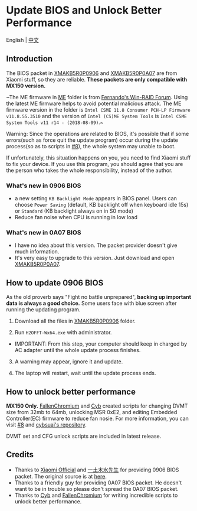 # Update BIOS and Unlock Better Performance

English | [中文](README_CN.md)

## Introduction

The BIOS packet in [XMAKB5R0P0906](XMAKB5R0P0906) and [XMAKB5R0P0A07](XMAKB5R0P0A07.exe) are from Xiaomi stuff, so they are reliable. <b>These packets are only compatible with MX150 version.</b>

~The ME firmware in [ME](ME) folder is from [Fernando's Win-RAID Forum](https://www.win-raid.com/t596f39-Intel-Management-Engine-Drivers-Firmware-amp-System-Tools.html). Using the latest ME firmware helps to avoid potential malicious attack. The ME firmware version in the folder is `Intel CSME 11.8 Consumer PCH-LP Firmware v11.8.55.3510` and the version of `Intel (CS)ME System Tools` is `Intel CSME System Tools v11 r14 - (2018-08-09)`.~

Warning: Since the operations are related to BIOS, it's possible that if some errors(such as force quit the update program) occur during the update process(so as to scripts in [#8](https://github.com/stevezhengshiqi/XiaoMi-Pro/issues/8)), the whole system may unable to boot.

If unfortunately, this situation happens on you, you need to find Xiaomi stuff to fix your device. If you use this program, you should agree that you are the person who takes the whole responsibility, instead of the author.


### What's new in 0906 BIOS

- a new setting `KB Backlight Mode` appears in BIOS panel. Users can choose `Power Saving` (default, KB backlight off when keyboard idle 15s) or `Standard` (KB backlight always on in S0 mode)
- Reduce fan noise when CPU is running in low load


### What's new in 0A07 BIOS

- I have no idea about this version. The packet provider doesn't give much information.
- It's very easy to upgrade to this version. Just download and open [XMAKB5R0P0A07](XMAKB5R0P0A07.exe).


## How to update 0906 BIOS

 As the old proverb says "Fight no battle unprepared", <b>backing up important data is always a good choice.</b> Some users face with blue screen after running the updating program.

1. Download all the files in [XMAKB5R0P0906](XMAKB5R0P0906) folder.

2. Run `H2OFFT-Wx64.exe` with administrator.
  - IMPORTANT: From this step, your computer should keep in charged by AC adapter until the whole update process finishes.

3. A warning may appear, ignore it and update.

4. The laptop will restart, wait until the update process ends.


## How to unlock better performance

<b>MX150 Only.</b>
[FallenChromium](https://github.com/FallenChromium) and [Cyb](http://4pda.ru/forum/index.php?showuser=914121) created scripts for changing DVMT size from 32mb to 64mb, unlocking MSR 0xE2, and editing Embedded Controller(EC) firmware to reduce fan nosie. For more information, you can visit [#8](https://github.com/stevezhengshiqi/XiaoMi-Pro/issues/8) and [cybsuai's repository](https://github.com/cybsuai/Mi-Notebook-Pro-tweaks).

DVMT set and CFG unlock scripts are included in latest release.


## Credits

- Thanks to [Xiaomi Official](https://www.mi.com/service/bijiben/) and [一土木水先生](http://bbs.xiaomi.cn/u-detail-1242799508) for providing 0906 BIOS packet. The original source is at [here](http://bbs.xiaomi.cn/t-36660609-1).
- Thanks to a friendly guy for providing 0A07 BIOS packet. He doesn't want to be in trouble so please don't spread the 0A07 BIOS packet.
- Thanks to [Cyb](http://4pda.ru/forum/index.php?showuser=914121) and [FallenChromium](https://github.com/FallenChromium) for writing incredible scripts to unlock better performance.
